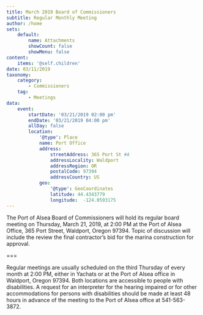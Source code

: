 ```yaml
---
title: March 2019 Board of Commissioners
subtitle: Regular Monthly Meeting
author: /home
sets:
    default:
        name: Attachments
        showCount: false
        showMenu: false
content:
    items: '@self.children'
date: 03/11/2019
taxonomy:
    category: 
        - Commissioners
    tag: 
        - Meetings
data:
    event:
        startDate: '03/21/2019 02:00 pm'
        endDate: '03/21/2019 04:00 pm'
        allDay: false
        location:
            '@type': Place
            name: Port Office
            address:
                streetAddress: 365 Port St #A
                addressLocality: Waldport
                addressRegion: OR
                postalCode: 97394
                addressCountry: US
            geo:
                '@type': GeoCoordinates
                latitude: 44.4343779
                longitude:  -124.0593175
---
```


The Port of Alsea Board of Commissioners will hold its regular board meeting on Thursday, March 21, 2019, at 2:00 PM at the Port of Alsea Office, 365 Port Street, Waldport, Oregon 97394. Topic of discussion will include the review the final contractor’s bid for the marina construction for approval.

===

Regular meetings are usually scheduled on the third Thursday of every month at 2:00 PM, either in Yachats or at the Port of Alsea office in Waldport, Oregon 97394. Both locations are accessible to people with disabilities. A request for an interpreter for the hearing impaired or for other accommodations for persons with disabilities should be made at least 48 hours in advance of the meeting to the Port of Alsea office at 541-563-3872.

